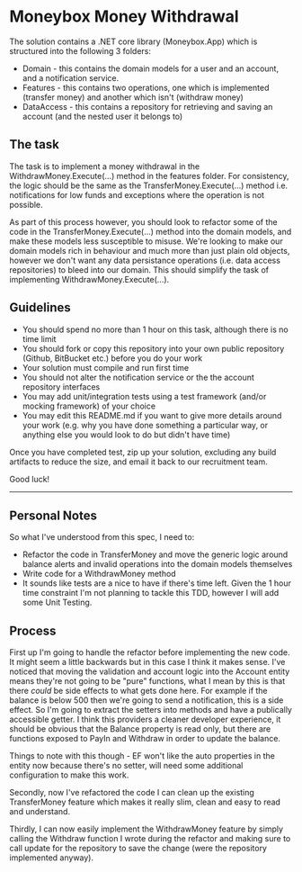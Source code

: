 # Moneybox Money Withdrawal

The solution contains a .NET core library (Moneybox.App) which is structured into the following 3 folders:

* Domain - this contains the domain models for a user and an account, and a notification service.
* Features - this contains two operations, one which is implemented (transfer money) and another which isn't (withdraw money)
* DataAccess - this contains a repository for retrieving and saving an account (and the nested user it belongs to)

## The task

The task is to implement a money withdrawal in the WithdrawMoney.Execute(...) method in the features folder. For consistency, the logic should be the same as the TransferMoney.Execute(...) method i.e. notifications for low funds and exceptions where the operation is not possible.

As part of this process however, you should look to refactor some of the code in the TransferMoney.Execute(...) method into the domain models, and make these models less susceptible to misuse. We're looking to make our domain models rich in behaviour and much more than just plain old objects, however we don't want any data persistance operations (i.e. data access repositories) to bleed into our domain. This should simplify the task of implementing WithdrawMoney.Execute(...).

## Guidelines

* You should spend no more than 1 hour on this task, although there is no time limit
* You should fork or copy this repository into your own public repository (Github, BitBucket etc.) before you do your work
* Your solution must compile and run first time
* You should not alter the notification service or the the account repository interfaces
* You may add unit/integration tests using a test framework (and/or mocking framework) of your choice
* You may edit this README.md if you want to give more details around your work (e.g. why you have done something a particular way, or anything else you would look to do but didn't have time)

Once you have completed test, zip up your solution, excluding any build artifacts to reduce the size, and email it back to our recruitment team.

Good luck!

---

## Personal Notes

So what I've understood from this spec, I need to:

* Refactor the code in TransferMoney and move the generic logic around balance alerts and invalid operations into the domain models themselves
* Write code for a WithdrawMoney method
* It sounds like tests are a nice to have if there's time left. Given the 1 hour time constraint I'm not planning to tackle this TDD, however I will add some Unit Testing.

## Process

First up I'm going to handle the refactor before implementing the new code. It might seem a little backwards but in this case I think it makes sense.
I've noticed that moving the validation and account logic into the Account entity means they're not going to be "pure" functions, what I mean by this is that there *could* be side effects to what gets done here. For example if the balance is below 500 then we're going to send a notification, this is a side effect. So I'm going to extract the setters into methods and have a publically accessible getter. I think this providers a cleaner developer experience, it should be obvious that the Balance property is read only, but there are functions exposed to PayIn and Withdraw in order to update the balance.

Things to note with this though - EF won't like the auto properties in the entity now because there's no setter, will need some additional configuration to make this work.

Secondly, now I've refactored the code I can clean up the existing TransferMoney feature which makes it really slim, clean and easy to read and understand.

Thirdly, I can now easily implement the WithdrawMoney feature by simply calling the Withdraw function I wrote during the refactor and making sure to call update for the repository to save the change (were the repository implemented anyway).
